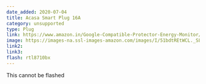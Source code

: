 ```yaml
---
date_added: 2020-07-04
title: Acasa Smart Plug 16A
category: unsupported
type: Plug
link: https://www.amazon.in/Google-Compatible-Protector-Energy-Monitor/dp/B07ZFW34GL/
image: https://images-na.ssl-images-amazon.com/images/I/51bdtREtWCL._SL1500_.jpg
link2: 
link3: 
flash: rtl8710bx
---
```

This cannot be flashed